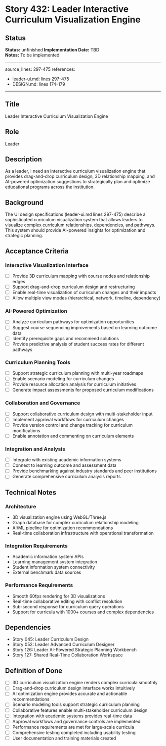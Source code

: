 # Story 432: Leader Interactive Curriculum Visualization Engine

## Status
**Status:** unfinished
**Implementation Date:** TBD  
**Notes:** To be implemented

---
source_lines: 297-475
references:
  - leader-ui.md: lines 297-475
  - DESIGN.md: lines 174-179
---

## Title
Leader Interactive Curriculum Visualization Engine

## Role
Leader

## Description
As a leader, I need an interactive curriculum visualization engine that provides drag-and-drop curriculum design, 3D relationship mapping, and AI-powered optimization suggestions to strategically plan and optimize educational programs across the institution.

## Background
The UI design specifications (leader-ui.md lines 297-475) describe a sophisticated curriculum visualization system that allows leaders to visualize complex curriculum relationships, dependencies, and pathways. This system should provide AI-powered insights for optimization and strategic planning.

## Acceptance Criteria

### Interactive Visualization Interface
- [ ] Provide 3D curriculum mapping with course nodes and relationship edges
- [ ] Support drag-and-drop curriculum design and restructuring
- [ ] Enable real-time visualization of curriculum changes and their impacts
- [ ] Allow multiple view modes (hierarchical, network, timeline, dependency)

### AI-Powered Optimization
- [ ] Analyze curriculum pathways for optimization opportunities
- [ ] Suggest course sequencing improvements based on learning outcome data
- [ ] Identify prerequisite gaps and recommend solutions
- [ ] Provide predictive analysis of student success rates for different pathways

### Curriculum Planning Tools
- [ ] Support strategic curriculum planning with multi-year roadmaps
- [ ] Enable scenario modeling for curriculum changes
- [ ] Provide resource allocation analysis for curriculum initiatives
- [ ] Generate impact assessments for proposed curriculum modifications

### Collaboration and Governance
- [ ] Support collaborative curriculum design with multi-stakeholder input
- [ ] Implement approval workflows for curriculum changes
- [ ] Provide version control and change tracking for curriculum modifications
- [ ] Enable annotation and commenting on curriculum elements

### Integration and Analysis
- [ ] Integrate with existing academic information systems
- [ ] Connect to learning outcome and assessment data
- [ ] Provide benchmarking against industry standards and peer institutions
- [ ] Generate comprehensive curriculum analysis reports

## Technical Notes

### Architecture
- 3D visualization engine using WebGL/Three.js
- Graph database for complex curriculum relationship modeling
- AI/ML pipeline for optimization recommendations
- Real-time collaboration infrastructure with operational transformation

### Integration Requirements
- Academic information system APIs
- Learning management system integration
- Student information system connectivity
- External benchmark data sources

### Performance Requirements
- Smooth 60fps rendering for 3D visualizations
- Real-time collaborative editing with conflict resolution
- Sub-second response for curriculum query operations
- Support for curricula with 1000+ courses and complex dependencies

## Dependencies
- Story 045: Leader Curriculum Design
- Story 052: Leader Advanced Curriculum Designer
- Story 126: Leader AI-Powered Strategic Planning Workbench
- Story 127: Shared Real-Time Collaboration Workspace

## Definition of Done
- [ ] 3D curriculum visualization engine renders complex curricula smoothly
- [ ] Drag-and-drop curriculum design interface works intuitively
- [ ] AI optimization engine provides accurate and actionable recommendations
- [ ] Scenario modeling tools support strategic curriculum planning
- [ ] Collaborative features enable multi-stakeholder curriculum design
- [ ] Integration with academic systems provides real-time data
- [ ] Approval workflows and governance controls are implemented
- [ ] Performance requirements are met for large-scale curricula
- [ ] Comprehensive testing completed including usability testing
- [ ] User documentation and training materials created

